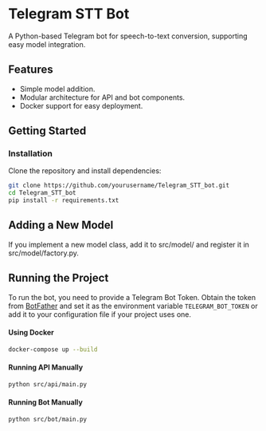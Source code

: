 # Telegram STT Bot

A Python-based Telegram bot for speech-to-text conversion, supporting easy model integration.

## Features

- Simple model addition.
- Modular architecture for API and bot components.
- Docker support for easy deployment.

## Getting Started

### Installation

Clone the repository and install dependencies:

```bash
git clone https://github.com/yourusername/Telegram_STT_bot.git
cd Telegram_STT_bot
pip install -r requirements.txt
```
## Adding a New Model
If you implement a new model class, add it to src/model/ and register it in src/model/factory.py.

## Running the Project

To run the bot, you need to provide a Telegram Bot Token. Obtain the token from [BotFather](https://t.me/BotFather)
and set it as the environment variable `TELEGRAM_BOT_TOKEN` or add it to your configuration file if your project uses one.

#### Using Docker
```bash
docker-compose up --build
```
#### Running API Manually
```bash
python src/api/main.py
```
#### Running Bot Manually
```bash
python src/bot/main.py
```
